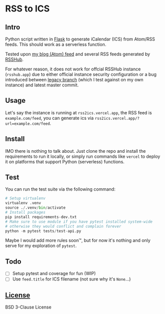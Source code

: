 # RSS to ICS

## Intro

Python script written in [Flask](https://github.com/pallets/flask/) to generate iCalendar (ICS) from Atom/RSS feeds.
This should work as a serverless function.

Tested upon [my blog (Atom) feed](https://blog.vinfall.com/index.xml) and several RSS feeds generated by [RSSHub](https://github.com/DIYgod/RSSHub).

For whatever reason, it does not work for offcial RSSHub instance (`rsshub.app`) due to either official instance security configuration or a bug introduced between [legacy branch](https://github.com/DIYgod/RSSHub/tree/legacy) (which I test against on my own instance) and latest master commit.

## Usage

Let's say the instance is running at `rss2ics.vercel.app`,
the RSS feed is `example.com/feed`,
you can generate ics via `rss2ics.vercel.app/?url=example.com/feed`.

## Install

IMO there is nothing to talk about. Just clone the repo and install the requirements to run it locally,
or simply run commands like `vercel` to deploy it on platforms that support Python (serverless) functions.

## Test

You can run the test suite via the following command:

```python
# Setup virtualenv
virtualenv .venv
source ./.venv/bin/activate
# Install packages
pip install requirements-dev.txt
# Make sure to use module if you have pytest installed system-wide
# otherwise they would conflict and complain forever
python -m pytest tests/test-api.py
```

Maybe I would add more rules soon™, but for now it's nothing and only serve for my exploration of `pytest`.

## Todo

- [ ] Setup pytest and coverage for fun (WIP)
- [ ] Use `feed.title` for ICS filename (not sure why it's `None`...)

## [License](LICENSE)

BSD 3-Clause License

